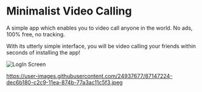 # Minimalist Video Calling

A simple app which enables you to video call anyone in the world. No ads, 100% free, no tracking.

With its utterly simple interface, you will be video calling your friends within seconds of installing the app! 




![LogIn Screen](https://user-images.githubusercontent.com/24937677/87147230-e0907500-c2c9-11ea-8d69-a7c059b83f8d.jpeg)

https://user-images.githubusercontent.com/24937677/87147224-dec6b180-c2c9-11ea-874b-77a3ac11c5f3.jpeg
